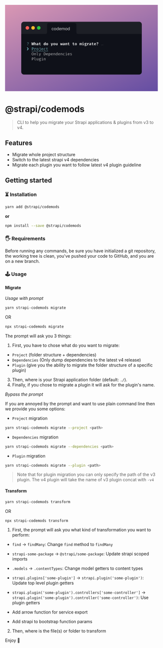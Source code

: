 ![@strapi/codemods](./preview.png)

# @strapi/codemods

> CLI to help you migrate your Strapi applications & plugins from v3 to v4.

## Features

- Migrate whole project structure
- Switch to the latest strapi v4 dependencies
- Migrate each plugin you want to follow latest v4 plugin guideline

## Getting started

### ⏳ Installation

```bash
yarn add @strapi/codemods
```

**or**

```bash
npm install --save @strapi/codemods
```

### 🖐 Requirements

Before running any commands, be sure you have initialized a git repository, the working tree is clean, you've pushed your code to GitHub, and you are on a new branch.

### 🕹 Usage

#### Migrate

*Usage with prompt*

```bash
yarn strapi-codemods migrate
```
OR
```bash
npx strapi-codemods migrate
```

The prompt will ask you 3 things:

1. First, you have to chose what do you want to migrate:
  - `Project` (folder structure + dependencies)
  - `Dependencies` (Only dump dependencies to the latest v4 release)
  - `Plugin` (give you the ability to migrate the folder structure of a specific plugin)
3. Then, where is your Strapi application folder (default: `./`).
4. Finally, if you chose to migrate a plugin it will ask for the plugin's name.


*Bypass the prompt*

If you are annoyed by the prompt and want to use plain command line then we provide you some options:

- `Project` migration

```bash
yarn strapi-codemods migrate --project <path>
```

- `Dependencies` migration

```bash
yarn strapi-codemods migrate --dependencies <path>
```

- `Plugin` migration

```bash
yarn strapi-codemods migrate --plugin <path>
```
> Note that for plugin migration you can only specify the path of the v3 plugin. The v4 plugin will take the name of v3 plugin concat with `-v4`


#### Transform

```bash
yarn strapi-codemods transform
```

OR

```bash
npx strapi-codemods transform
```

1. First, the prompt will ask you what kind of transformation you want to perform:

- `find` -> `findMany`: Change `find` method to `findMany`

- `strapi-some-package` -> `@strapi/some-package`: Update strapi scoped imports

- `.models` -> `.contentTypes`: Change model getters to content types

- `strapi.plugins['some-plugin']` -> `strapi.plugin('some-plugin')`: Update top level plugin getters

- `strapi.plugin('some-plugin').controllers['some-controller']` -> `strapi.plugin('some-plugin').controller('some-controller')`: Use plugin getters

- Add arrow function for service export

- Add strapi to bootstrap function params

2. Then, where is the file(s) or folder to transform

Enjoy 🎉